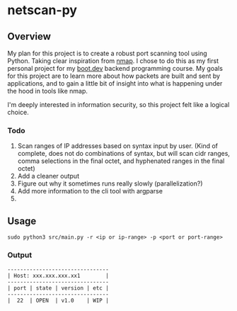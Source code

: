 # netscan-py

## Overview

My plan for this project is to create a robust port scanning tool using Python. Taking clear inspiration from [nmap](https://nmap.org/). I chose to do this as my first personal project for my [boot.dev](https://www.boot.dev/tracks/backend) backend programming course. My goals for this project are to learn more about how packets are built and sent by applications, and to gain a little bit of insight into what is happening under the hood in tools like nmap. 

I'm deeply interested in information security, so this project felt like a logical choice. 
### Todo
 1. Scan ranges of IP addresses based on syntax input by user. (Kind of complete, does not do combinations of syntax, but will scan cidr ranges, comma selections in the final octet, and hyphenated ranges in the final octet)
 2. Add a cleaner output
 3. Figure out why it sometimes runs really slowly (parallelization?)
 4. Add more information to the cli tool with argparse
 5. 

## Usage

`sudo python3 src/main.py -r <ip or ip-range> -p <port or port-range>`

### Output
```
--------------------------------
| Host: xxx.xxx.xxx.xx1        |
--------------------------------
| port | state | version | etc |
--------------------------------
|  22  | OPEN  | v1.0    | WIP |

```



